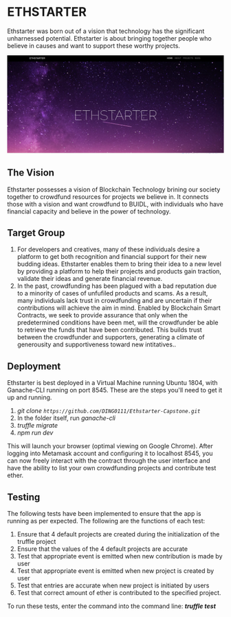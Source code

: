# ETHSTARTER
 Ethstarter was born out of a vision that technology has the significant unharnessed potential. Ethstarter is about bringing together people who believe in causes and want to support these worthy projects.

 ![ETHSTARTER](./src/images/Ethstarter.PNG)
 
 ## The Vision
 Ethstarter possesses a vision of Blockchain Technology brining our society together to crowdfund resources for projects we believe in. It connects those with a vision and want crowdfund to BUIDL, with individuals who have financial capacity and believe in the power of technology.
 
 ## Target Group
 1. For developers and creatives, many of these individuals desire a platform to get both recognition and financial support for their new budding ideas. Ethstarter enables them to bring their idea to a new level by providing a platform to help their projects and products gain traction, validate their ideas and generate financial revenue.
 2. In the past, crowdfunding has been plagued with a bad reputation due to a minority of cases of unfufiled products and scams. As a result, many individuals lack trust in crowdfunding and are uncertain if their contributions will achieve the aim in mind. Enabled by Blockchain Smart Contracts, we seek to provide assurance that only when the predetermined conditions have been met, will the crowdfunder be able to retrieve the funds that have been contributed. This builds trust between the crowdfunder and supporters, generating a climate of generousity and supportiveness toward new intitatives..
 
 
 ## Deployment
 Ethstarter is best deployed in a Virtual Machine running Ubuntu 1804, with Ganache-CLI running on port 8545. These are the steps you'll need to get it up and running.
1. *git clone `https://github.com/DING0111/Ethstarter-Capstone.git`*
2. In the folder itself, run *ganache-cli*
3. *truffle migrate*
4. *npm run dev*

This will launch your browser (optimal viewing on Google Chrome). After logging into Metamask account and configuring it to localhost 8545, you can now freely interact with the contract through the user interface and have the ability to list your own crowdfunding projects and contribute test ether.

## Testing
The following tests have been implemented to ensure that the app is running as per expected. The following are the functions of each test:
1.	Ensure that 4 default projects are created during the initialization of the truffle project
2.	Ensure that the values of the 4 default projects are accurate
3.	Test that appropriate event is emitted when new contribution is made by user
4.	Test that appropriate event is emitted when new project is created by user
5.	Test that entries are accurate when new project is initiated by users
6.	Test that correct amount of ether is contributed to the specified project.

To run these tests, enter the command into the command line: ***truffle test***
